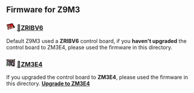 ## Firmware for Z9M3 
### ![ZRIBV6](../ZRIBV6.jpg) [:file_folder:ZRIBV6](./ZRIBV6)
Default Z9M3 used a **ZRIBV6** control board, if you **haven't upgraded** the control board to ZM3E4, please used the firmware in this directory.  

### ![ZM3E4](../ZM3E4.jpg) [:file_folder:ZM3E4](./ZM3E4)
If you upgraded the control board to **ZM3E4**, please used the firmware in this directory.  [**Upgrade to ZM3E4**](https://www.aliexpress.com/item/1005001300737027.html)   
